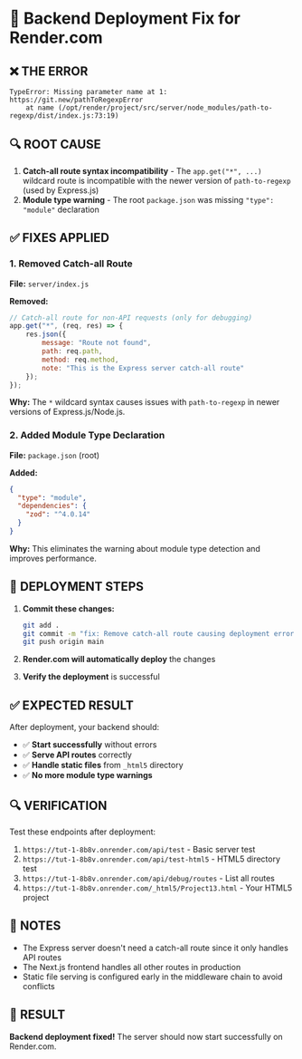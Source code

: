# 🎯 Backend Deployment Fix for Render.com

## ❌ THE ERROR

```
TypeError: Missing parameter name at 1: https://git.new/pathToRegexpError
    at name (/opt/render/project/src/server/node_modules/path-to-regexp/dist/index.js:73:19)
```

## 🔍 ROOT CAUSE

1. **Catch-all route syntax incompatibility** - The `app.get("*", ...)` wildcard route is incompatible with the newer version of `path-to-regexp` (used by Express.js)
2. **Module type warning** - The root `package.json` was missing `"type": "module"` declaration

## ✅ FIXES APPLIED

### 1. Removed Catch-all Route
**File:** `server/index.js`

**Removed:**
```javascript
// Catch-all route for non-API requests (only for debugging)
app.get("*", (req, res) => {
    res.json({ 
        message: "Route not found", 
        path: req.path,
        method: req.method,
        note: "This is the Express server catch-all route"
    });
});
```

**Why:** The `*` wildcard syntax causes issues with `path-to-regexp` in newer versions of Express.js/Node.js.

### 2. Added Module Type Declaration
**File:** `package.json` (root)

**Added:**
```json
{
  "type": "module",
  "dependencies": {
    "zod": "^4.0.14"
  }
}
```

**Why:** This eliminates the warning about module type detection and improves performance.

## 🚀 DEPLOYMENT STEPS

1. **Commit these changes:**
   ```bash
   git add .
   git commit -m "fix: Remove catch-all route causing deployment error"
   git push origin main
   ```

2. **Render.com will automatically deploy** the changes

3. **Verify the deployment** is successful

## ✅ EXPECTED RESULT

After deployment, your backend should:
- ✅ **Start successfully** without errors
- ✅ **Serve API routes** correctly
- ✅ **Handle static files** from `_html5` directory
- ✅ **No more module type warnings**

## 🔍 VERIFICATION

Test these endpoints after deployment:
1. `https://tut-1-8b8v.onrender.com/api/test` - Basic server test
2. `https://tut-1-8b8v.onrender.com/api/test-html5` - HTML5 directory test
3. `https://tut-1-8b8v.onrender.com/api/debug/routes` - List all routes
4. `https://tut-1-8b8v.onrender.com/_html5/Project13.html` - Your HTML5 project

## 📝 NOTES

- The Express server doesn't need a catch-all route since it only handles API routes
- The Next.js frontend handles all other routes in production
- Static file serving is configured early in the middleware chain to avoid conflicts

## 🎉 RESULT

**Backend deployment fixed!** The server should now start successfully on Render.com.

